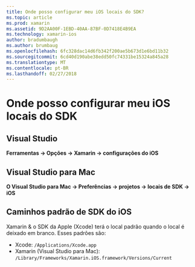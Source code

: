 ```yaml
---
title: Onde posso configurar meu iOS locais do SDK?
ms.topic: article
ms.prod: xamarin
ms.assetid: 9D2AA00F-1EBD-40AA-87BF-0D7418E4B9EA
ms.technology: xamarin-ios
author: bradumbaugh
ms.author: brumbaug
ms.openlocfilehash: 6fc328dac14d6fb342f200ae5b673d1e6bd11b32
ms.sourcegitcommit: 6cd40d190abe38edd50fc74331be15324a845a28
ms.translationtype: MT
ms.contentlocale: pt-BR
ms.lasthandoff: 02/27/2018
---
```

# <a name="where-can-i-set-my-ios-sdk-locations"></a>Onde posso configurar meu iOS locais do SDK

## <a name="visual-studio"></a>Visual Studio
**Ferramentas -> Opções -> Xamarin -> configurações do iOS**

## <a name="visual-studio-for-mac"></a>Visual Studio para Mac
**O Visual Studio para Mac -> Preferências -> projetos -> locais de SDK -> iOS**

## <a name="default-ios-sdk-paths"></a>Caminhos padrão de SDK do iOS
Xamarin & o SDK da Apple (Xcode) terá o local padrão quando o local é deixado em branco. Esses padrões são:

- Xcode: `/Applications/Xcode.app`
- Xamarin (Visual Studio para Mac): `/Library/Frameworks/Xamarin.iOS.framework/Versions/Current`


